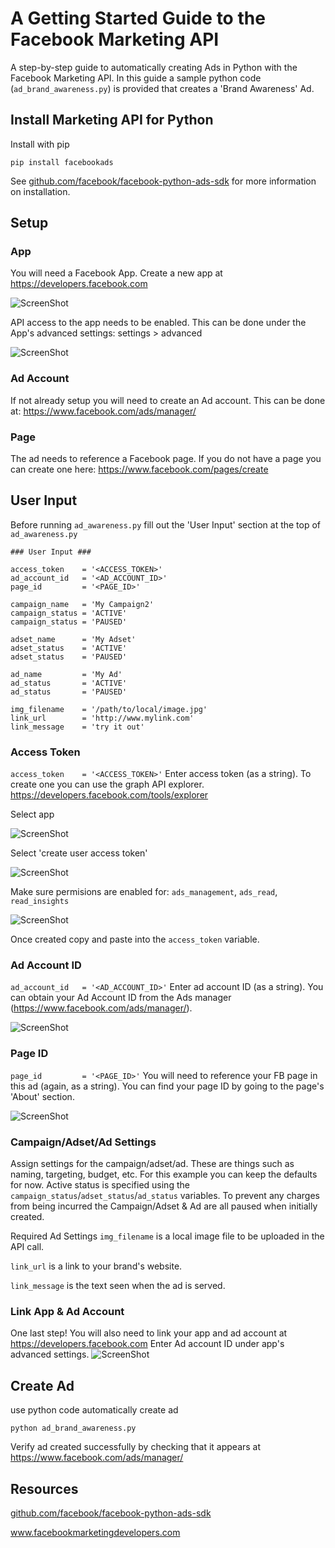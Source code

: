# A Getting Started Guide to the Facebook Marketing API 
A step-by-step guide to automatically creating Ads in Python with the Facebook Marketing API. In this guide a sample python code (``ad_brand_awareness.py``) is provided that creates a 'Brand Awareness' Ad.

## Install Marketing API for Python
Install with pip
```
pip install facebookads
```
See <a href="github.com/facebook/facebook-python-ads-sdk">github.com/facebook/facebook-python-ads-sdk</a> for more information on installation.

## Setup


### App
You will need a Facebook App. Create a new app at https://developers.facebook.com

![ScreenShot](images/fb-create-app2.png)

API access to the app needs to be enabled. This can be done under the App's advanced settings:
settings > advanced

![ScreenShot](images/fb-api-access.png)

### Ad Account

If not already setup you will need to create an Ad account. This can be done at: https://www.facebook.com/ads/manager/

### Page

The ad needs to reference a Facebook page. If you do not have a page you can create one here: https://www.facebook.com/pages/create

## User Input

Before running ``ad_awareness.py`` fill out the 'User Input' section at the top of ``ad_awareness.py``  

```
### User Input ###

access_token    = '<ACCESS_TOKEN>'
ad_account_id   = '<AD_ACCOUNT_ID>'
page_id         = '<PAGE_ID>'

campaign_name   = 'My Campaign2'
campaign_status = 'ACTIVE'
campaign_status = 'PAUSED'

adset_name      = 'My Adset'
adset_status    = 'ACTIVE'
adset_status    = 'PAUSED'

ad_name         = 'My Ad'
ad_status       = 'ACTIVE'
ad_status       = 'PAUSED'

img_filename    = '/path/to/local/image.jpg'
link_url        = 'http://www.mylink.com'
link_message    = 'try it out'
```

### Access Token
``access_token    = '<ACCESS_TOKEN>'``
Enter access token (as a string). To create one you can use the graph API explorer.
https://developers.facebook.com/tools/explorer

Select app

![ScreenShot](images/fb-access-token-1.png)

Select 'create user access token'

![ScreenShot](images/fb-access-token-3.png)

Make sure permisions are enabled for: 
``ads_management``, ``ads_read``, ``read_insights``

![ScreenShot](images/fb-access-token-4.png)

Once created copy and paste into the ```access_token``` variable.  

### Ad Account ID
``ad_account_id   = '<AD_ACCOUNT_ID>'``
Enter ad account ID (as a string). You can obtain your Ad Account ID from the Ads manager (https://www.facebook.com/ads/manager/).

![ScreenShot](images/fb-ad-id3.png)



### Page ID
``page_id         = '<PAGE_ID>'``
You will need to reference your FB page in this ad (again, as a string). You can find your page ID by going to the page's 'About' section. 

![ScreenShot](images/fb-page-id2.png)




### Campaign/Adset/Ad Settings
Assign settings for the campaign/adset/ad. These are things such as naming, targeting, budget, etc. For this example you can keep the defaults for now. Active status is specified using the ```campaign_status```/```adset_status```/```ad_status``` variables. To prevent any charges from being incurred the Campaign/Adset & Ad are all paused when initially created. 


Required Ad Settings
```img_filename``` is a local image file to be uploaded in the API call. 

```link_url``` is a link to your brand's website.

```link_message``` is the text seen when the ad is served.

### Link App & Ad Account
One last step! You will also need to link your app and ad account at https://developers.facebook.com Enter Ad account ID under app's advanced settings.
![ScreenShot](images/fb-ad-id2.png)

## Create Ad

use python code automatically create ad
```
python ad_brand_awareness.py
```

Verify ad created successfully by checking that it appears at https://www.facebook.com/ads/manager/


## Resources
<a href="github.com/facebook/facebook-python-ads-sdk">github.com/facebook/facebook-python-ads-sdk</a>

www.facebookmarketingdevelopers.com
